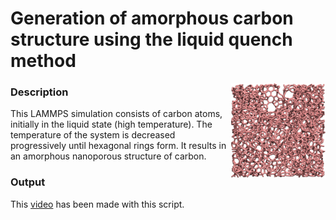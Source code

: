 # Generation of amorphous carbon structure using the liquid quench method

<img align="right" width="30%" src="amorphous-carbon.jpg">

### Description

This LAMMPS simulation consists of carbon atoms, initially in the liquid state (high temperature). The temperature of the system is decreased progressively until hexagonal rings form. It results in an amorphous nanoporous structure of carbon.

### Output

This [video](https://youtu.be/P6M7mJdh7uM) has been made with this script.